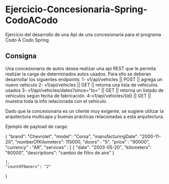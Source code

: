 # Ejercicio-Concesionaria-Spring-CodoACodo
Ejercicio del desarrollo de una Api de una concesionaria para el programa Codo A Codo Spring

## Consigna

Una concesionaria de autos desea realizar una api REST que le permita realizar la carga de determinados autos usados. Para ello se deberan desarrollar los siguentes endpoints: 
	1- v1/api/vehicles || POST || agrega un nuevo vehiculo
	2- v1/api/vehicles || GET  || retorna una lista de vehiculos usados
	3- v1/api/vehicles/dates?since="to=" || GET || retorna un listado de vehiculos según fecha de fabricación.
	4-v1/api/vehicles/{id} || GET || muestra toda la info relacionada con el vehiculo.

Dado que la concesionaria es un cliente muy exigente, se sugiere utilizar la arquitectura multicapa y buenas prácticas relacionadas a esta arquitectura.

Ejemplo de payload de carga: 

{
	"brand": "Chevrolet",
	"model": "Corsa",
	"manufacturingDate": "2000-11-20",
	"numberOfKilometers": 115000,
	"doors" : "5",
	"price" : "90000",
	"currency" : "AR",
	"services" : [
		{
			"date": "2003-05-20",
			"kilometers": "60000",
			"descriptions": "cambio de filtro de aire"
		}
	
	],
	"countOfOwners": "2" 
}
